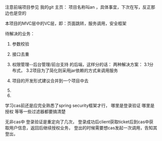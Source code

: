 
注意前端项目参见 我的git 主页： 项目名称叫an ，具体事宜，下次在写，反正那边也是空的

本项目的MVC层中的VC层，即：页面跳转，服务调用，安全框架

待解决的业务：
1. 参数校验
2. 接口去重
3. 权限管理--后台管理/前台支持 的后端，这样分的话：
两种解决方案：
3.1分布式，
3.2项目为了简化则采用jar依赖的方式来调用服务

2. 项目的开发形式建议合并到一个项目中去
2.
2.


学习cas前还是应完全熟悉了spring security框架才行，
哪里是登录验证
哪里是授权
等等一些过滤器都要搞清楚

无非cas中 登录验证是重定向了几次，
登录成功后client获取ticket后到cas中获取用户信息，返回后继续授权业务，
登出的时候需要想cas发起一次调用，告知其登出，
